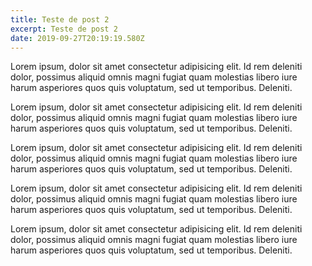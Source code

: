 ```yaml
---
title: Teste de post 2
excerpt: Teste de post 2
date: 2019-09-27T20:19:19.580Z
---
```

Lorem ipsum, dolor sit amet consectetur adipisicing elit. Id rem deleniti dolor, possimus aliquid omnis magni fugiat quam molestias libero iure harum asperiores quos quis voluptatum, sed ut temporibus. Deleniti.

Lorem ipsum, dolor sit amet consectetur adipisicing elit. Id rem deleniti dolor, possimus aliquid omnis magni fugiat quam molestias libero iure harum asperiores quos quis voluptatum, sed ut temporibus. Deleniti.

Lorem ipsum, dolor sit amet consectetur adipisicing elit. Id rem deleniti dolor, possimus aliquid omnis magni fugiat quam molestias libero iure harum asperiores quos quis voluptatum, sed ut temporibus. Deleniti.

Lorem ipsum, dolor sit amet consectetur adipisicing elit. Id rem deleniti dolor, possimus aliquid omnis magni fugiat quam molestias libero iure harum asperiores quos quis voluptatum, sed ut temporibus. Deleniti.

Lorem ipsum, dolor sit amet consectetur adipisicing elit. Id rem deleniti dolor, possimus aliquid omnis magni fugiat quam molestias libero iure harum asperiores quos quis voluptatum, sed ut temporibus. Deleniti.
